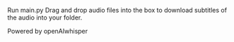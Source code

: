 Run main.py
Drag and drop audio files into the box to download subtitles of the audio into your folder.

Powered by openAIwhisper
